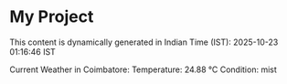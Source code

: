 # My Project

This content is dynamically generated in Indian Time (IST): 2025-10-23 01:16:46 IST


Current Weather in Coimbatore:
Temperature: 24.88 °C
Condition: mist
